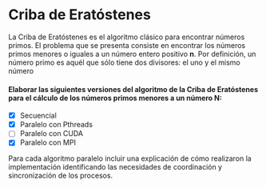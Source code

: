 # Criba de Eratóstenes
La Criba de Eratóstenes es el algoritmo clásico para encontrar números primos. El problema que se presenta consiste en encontrar los números primos menores o iguales a un número entero positivo **n**. Por definición, un número primo es aquél que sólo tiene dos divisores: el uno y el mismo número

#### Elaborar las siguientes versiones del algoritmo de la Criba de Eratóstenes para el cálculo de los números primos menores a un número N:

- [x] Secuencial
- [x] Paralelo con Pthreads
- [ ] Paralelo con CUDA
- [x] Paralelo con MPI

Para cada algoritmo paralelo incluir una explicación de cómo realizaron la implementación identificando las necesidades de coordinación y sincronización de los procesos. 